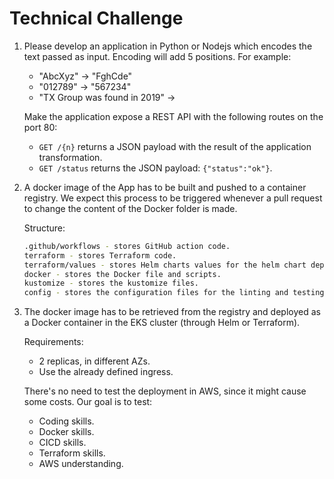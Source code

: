 # Technical Challenge

1. Please develop an application in Python or Nodejs which encodes the text passed as input.
    Encoding will add 5 positions. For example:

    - "AbcXyz" -> "FghCde"
    - "012789" -> "567234"
    - "TX Group was found in 2019" ->

    Make the application expose a REST API with the following routes on the port 80:

    - `GET /{n}` returns a JSON payload with the result of the application transformation.
    - `GET /status` returns the JSON payload: `{"status":"ok"}`.

2. A docker image of the App has to be built and pushed to a container registry.
We expect this process to be triggered whenever a pull request to change the content of the Docker folder is made.

    Structure:

    ```sh
    .github/workflows - stores GitHub action code.
    terraform - stores Terraform code.
    terraform/values - stores Helm charts values for the helm chart deployments in the EKS cluster.
    docker - stores the Docker file and scripts.
    kustomize - stores the kustomize files.
    config - stores the configuration files for the linting and testing tools.
    ```

3. The docker image has to be retrieved from the registry and deployed as a Docker container in the EKS cluster (through Helm or Terraform).

    Requirements:

    - 2 replicas, in different AZs.
    - Use the already defined ingress.

    There's no need to test the deployment in AWS, since it might cause some costs. Our goal is to test:

    - Coding skills.
    - Docker skills.
    - CICD skills.
    - Terraform skills.
    - AWS understanding.
